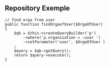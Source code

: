## Repository Exemple

    // find orga from user
    public function findOrgaofUser($OrgaOfUser)
    {
        $qb = $this->createQueryBuilder('p')
            ->where('p.organization = :user ')
            ->setParameter('user', $OrgaOfUser )
        ;
        $query = $qb->getQuery();
        return $query->execute();
    }
